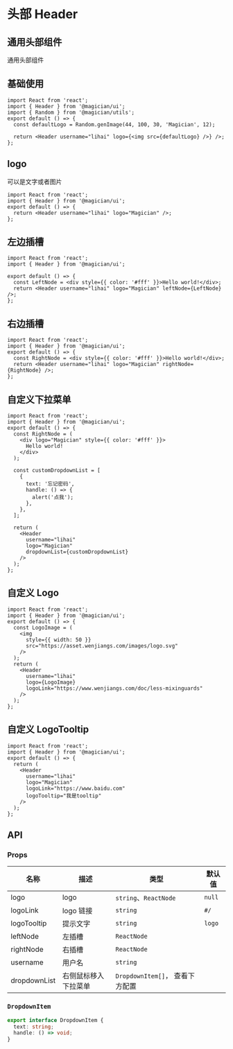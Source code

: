# 头部 Header

## 通用头部组件

通用头部组件

## 基础使用

```tsx
import React from 'react';
import { Header } from '@magician/ui';
import { Random } from '@magician/utils';
export default () => {
  const defaultLogo = Random.genImage(44, 100, 30, 'Magician', 12);

  return <Header username="lihai" logo={<img src={defaultLogo} />} />;
};
```

## logo

可以是文字或者图片

```tsx
import React from 'react';
import { Header } from '@magician/ui';
export default () => {
  return <Header username="lihai" logo="Magician" />;
};
```

## 左边插槽

```tsx
import React from 'react';
import { Header } from '@magician/ui';

export default () => {
  const LeftNode = <div style={{ color: '#fff' }}>Hello world!</div>;
  return <Header username="lihai" logo="Magician" leftNode={LeftNode} />;
};
```

## 右边插槽

```tsx
import React from 'react';
import { Header } from '@magician/ui';
export default () => {
  const RightNode = <div style={{ color: '#fff' }}>Hello world!</div>;
  return <Header username="lihai" logo="Magician" rightNode={RightNode} />;
};
```

## 自定义下拉菜单

```tsx
import React from 'react';
import { Header } from '@magician/ui';
export default () => {
  const RightNode = (
    <div logo="Magician" style={{ color: '#fff' }}>
      Hello world!
    </div>
  );

  const customDropdownList = [
    {
      text: '忘记密码',
      handle: () => {
        alert('点我');
      },
    },
  ];

  return (
    <Header
      username="lihai"
      logo="Magician"
      dropdownList={customDropdownList}
    />
  );
};
```

## 自定义 Logo

```tsx
import React from 'react';
import { Header } from '@magician/ui';
export default () => {
  const LogoImage = (
    <img
      style={{ width: 50 }}
      src="https://asset.wenjiangs.com/images/logo.svg"
    />
  );
  return (
    <Header
      username="lihai"
      logo={LogoImage}
      logoLink="https://www.wenjiangs.com/doc/less-mixinguards"
    />
  );
};
```

## 自定义 LogoTooltip

```tsx
import React from 'react';
import { Header } from '@magician/ui';
export default () => {
  return (
    <Header
      username="lihai"
      logo="Magician"
      logoLink="https://www.baidu.com"
      logoTooltip="我是tooltip"
    />
  );
};
```

## API

### Props

| 名称         | 描述                 | 类型                            | 默认值 |
| ------------ | -------------------- | ------------------------------- | ------ |
| logo         | logo                 | `string`、`ReactNode`           | `null` |
| logoLink     | logo 链接            | `string`                        | `#/`   |
| logoTooltip  | 提示文字             | `string`                        | `logo` |
| leftNode     | 左插槽               | `ReactNode`                     |        |
| rightNode    | 右插槽               | `ReactNode`                     |        |
| username     | 用户名               | `string`                        |        |
| dropdownList | 右侧鼠标移入下拉菜单 | `DropdownItem[]`， 查看下方配置 |        |

### `DropdownItem`

```ts
export interface DropdownItem {
  text: string;
  handle: () => void;
}
```
